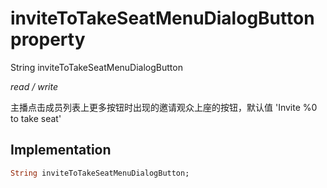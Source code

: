 


# inviteToTakeSeatMenuDialogButton property







String inviteToTakeSeatMenuDialogButton
  
_<span class="feature">read / write</span>_



<p>主播点击成员列表上更多按钮时出现的邀请观众上座的按钮，默认值 'Invite %0 to take seat'</p>



## Implementation

```dart
String inviteToTakeSeatMenuDialogButton;
```







